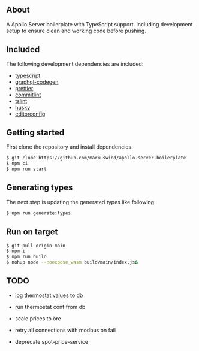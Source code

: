 ## About

A Apollo Server boilerplate with TypeScript support. Including development setup to ensure clean and working code before pushing.

## Included

The following development dependencies are included:

- [typescript](https://github.com/Microsoft/TypeScript)
- [graphql-codegen](https://github.com/dotansimha/graphql-code-generator)
- [prettier](https://github.com/prettier/prettier)
- [commitlint](https://github.com/marionebl/commitlint)
- [tslint](https://github.com/palantir/tslint)
- [husky](https://github.com/typicode/husky)
- [editorconfig](https://editorconfig.org/)

## Getting started

First clone the repository and install dependencies.

```bash
$ git clone https://github.com/markuswind/apollo-server-boilerplate
$ npm ci
$ npm run start
```

## Generating types

The next step is updating the generated types like following:

```bash
$ npm run generate:types
```

## Run on target 
```bash
$ git pull origin main
$ npm i
$ npm run build
$ nohup node --noexpose_wasm build/main/index.js&
```

## TODO

- log thermostat values to db
- run thermostat conf from db
- scale prices to öre
- retry all connections with modbus on fail

- deprecate spot-price-service

